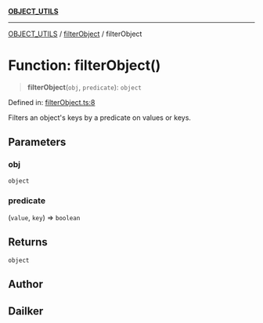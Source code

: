 [**OBJECT_UTILS**](../../README.md)

***

[OBJECT_UTILS](../../README.md) / [filterObject](../README.md) / filterObject

# Function: filterObject()

> **filterObject**(`obj`, `predicate`): `object`

Defined in: [filterObject.ts:8](https://github.com/dailker/everyutil/blob/2a1290e25c1270a5e1af64099b97f8d5fc086e59/src/object/filterObject.ts#L8)

Filters an object's keys by a predicate on values or keys.

## Parameters

### obj

`object`

### predicate

(`value`, `key`) => `boolean`

## Returns

`object`

## Author

## Dailker
